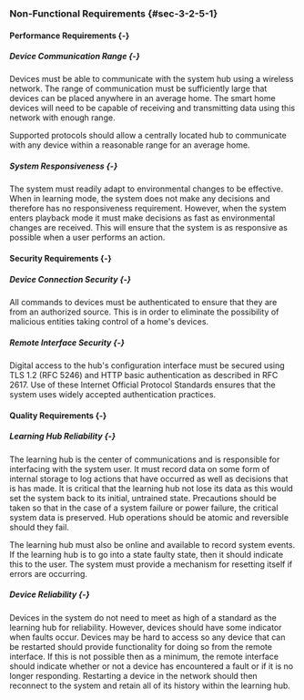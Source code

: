 ### Non-Functional Requirements {#sec-3-2-5-1}

#### Performance Requirements {-}

##### Device Communication Range {-}

Devices must be able to communicate with the system hub using a wireless network. The range of 
communication must be sufficiently large that devices can be placed anywhere in an average home. 
The smart home devices will need to be capable of receiving and transmitting data using this 
network with enough range.

Supported protocols should allow a centrally located hub to communicate with any device within a 
reasonable range for an average home.

##### System Responsiveness {-}

The system must readily adapt to environmental changes to be effective. When in learning mode, the
system does not make any decisions and therefore has no responsiveness requirement. However, when
the system enters playback mode it must make decisions as fast as environmental changes are
received. This will ensure that the system is as responsive as possible when a user performs an
action.

#### Security Requirements {-}

##### Device Connection Security {-}

All commands to devices must be authenticated to ensure that they are from an authorized source.
This is in order to eliminate the possibility of malicious entities taking control of a home's
devices.

##### Remote Interface Security {-}

Digital access to the hub's configuration interface must be secured using TLS 1.2 (RFC 5246) and
HTTP basic authentication as described in RFC 2617. Use of these Internet Official Protocol
Standards ensures that the system uses widely accepted authentication practices.

#### Quality Requirements {-}

##### Learning Hub Reliability {-}

The learning hub is the center of communications and is responsible for interfacing with the system
user. It must record data on some form of internal storage to log actions that have occurred as
well as decisions that is has made. It is critical that the learning hub not lose its data as this
would set the system back to its initial, untrained state. Precautions should be taken so that in
the case of a system failure or power failure, the critical system data is preserved. Hub
operations should be atomic and reversible should they fail.

The learning hub must also be online and available to record system events. If the learning hub is
to go into a state faulty state, then it should indicate this to the user. The system must provide
a mechanism for resetting itself if errors are occurring.

##### Device Reliability {-}

Devices in the system do not need to meet as high of a standard as the learning hub for
reliability. However, devices should have some indicator when faults occur. Devices may be hard
to access so any device that can be restarted should provide functionality for doing so from the
remote interface. If this is not possible then as a minimum, the remote interface should
indicate whether or not a device has encountered a fault or if it is no longer responding.
Restarting a device in the network should then reconnect to the system and retain all of its
history within the learning hub.




